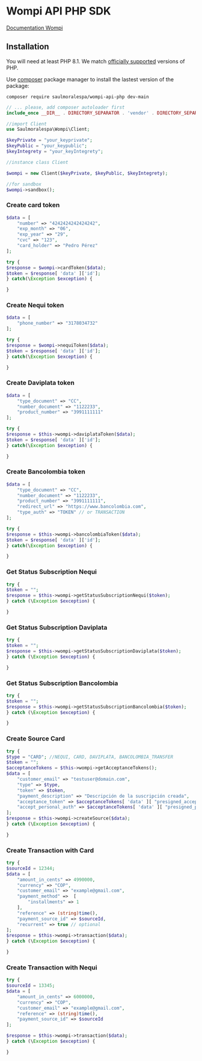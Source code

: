 Wompi API PHP SDK
==================

[Documentation Wompi](https://docs.wompi.co/docs/colombia/ambientes-y-llaves/)

## Installation

You will need at least PHP 8.1. We match [officially supported](https://www.php.net/supported-versions.php) versions of PHP.

Use [composer](https://getcomposer.org/) package manager to install the lastest version of the package:

```shell
composer require saulmoralespa/wompi-api-php dev-main
```

```php
// ... please, add composer autoloader first
include_once __DIR__ . DIRECTORY_SEPARATOR . 'vendor' . DIRECTORY_SEPARATOR . 'autoload.php';

//import Client
use Saulmoralespa\Wompi\Client;

$keyPrivate = "your_keyprivate";
$keyPublic = "your_keypublic";
$keyIntegrety = "your_keyIntegrety";

//instance class Client

$wompi = new Client($keyPrivate, $keyPublic, $keyIntegrety);

//for sandbox
$wompi->sandbox();
```

### Create card token

```php
$data = [
    "number" => "4242424242424242",
    "exp_month" => "06",
    "exp_year" => "29",
    "cvc" => "123",
    "card_holder" => "Pedro Pérez"
];

try {
$response = $wompi->cardToken($data);
$token = $response[ 'data' ]['id'];
} catch(\Exception $exception) {

}
```

### Create Nequi token

```php
$data = [
    "phone_number" => "3178034732"
];

try {
$response = $wompi->nequiToken($data);
$token = $response[ 'data' ]['id'];
} catch(\Exception $exception) {

}
```

### Create Daviplata token

```php
$data = [
    "type_document" => "CC",
    "number_document" => "1122233",
    "product_number" => "3991111111"
];

try {
$response = $this->wompi->daviplataToken($data);
$token = $response[ 'data' ]['id'];
} catch(\Exception $exception) {

}
```

### Create Bancolombia token

```php
$data = [
    "type_document" => "CC",
    "number_document" => "1122233",
    "product_number" => "3991111111",
    "redirect_url" => "https://www.bancolombia.com",
    "type_auth" => "TOKEN" // or TRANSACTION
];

try {
$response = $this->wompi->bancolombiaToken($data);
$token = $response[ 'data' ]['id'];
} catch(\Exception $exception) {

}
```

### Get Status Subscription Nequi

```php
try {
$token = "";
$response = $this->wompi->getStatusSubscriptionNequi($token);
} catch (\Exception $exception) {

}
```

### Get Status Subscription Daviplata

```php
try {
$token = "";
$response = $this->wompi->getStatusSubscriptionDaviplata($token);
} catch (\Exception $exception) {

}
```

### Get Status Subscription Bancolombia

```php
try {
$token = "";
$response = $this->wompi->getStatusSubscriptionBancolombia($token);
} catch (\Exception $exception) {

}
```

### Create Source Card

```php
try {
$type = "CARD"; //NEQUI, CARD, DAVIPLATA, BANCOLOMBIA_TRANSFER
$token = "";
$acceptanceTokens = $this->wompi->getAcceptanceTokens();
$data = [
    "customer_email" => "testuser@domain.com",
    "type" => $type,
    "token" => $token,
    "payment_description" => "Descripción de la suscripción creada",
    "acceptance_token" => $acceptanceTokens[ 'data' ][ "presigned_acceptance" ][ "acceptance_token" ],
    "accept_personal_auth" => $acceptanceTokens[ 'data' ][ "presigned_personal_data_auth" ][ "acceptance_token" ]
];
$response = $this->wompi->createSource($data);
} catch (\Exception $exception) {

}
```

### Create Transaction with Card

```php
try {
$sourceId = 12344;
$data = [
    "amount_in_cents" => 4990000,
    "currency" => "COP",
    "customer_email" => "example@gmail.com",
    "payment_method" =>  [
        "installments" => 1
    ],
    "reference" => (string)time(),
    "payment_source_id" => $sourceId,
    "recurrent" => true // optional
];
$response = $this->wompi->transaction($data);
} catch (\Exception $exception) {

}
```

### Create Transaction with Nequi

```php
try {
$sourceId = 13345;
$data = [
    "amount_in_cents" => 6000000,
    "currency" => "COP",
    "customer_email" => "example@gmail.com",
    "reference" => (string)time(),
    "payment_source_id" => $sourceId
];

$response = $this->wompi->transaction($data);
} catch (\Exception $exception) {

}
```